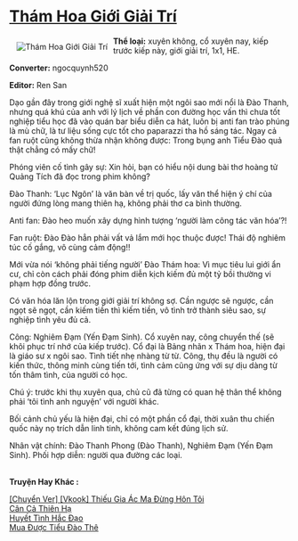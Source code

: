 <a href="https://utruyen.com/tham-hoa-gioi-giai-tri/17281/" title="Thám Hoa Giới Giải Trí"><h1>Thám Hoa Giới Giải Trí</h1></a><div style="display:table"><img align="right" style="float: left; padding: 10px;" src="https://utruyen.com/images/story/200x260/tham-hoa-gioi-giai-tri.jpg" alt="Thám Hoa Giới Giải Trí"><b>Thể loại:</b> xuyên không, cổ xuyên nay, kiếp trước kiếp này, giới giải trí, 1x1, HE.<p></p><b>Converter:</b> ngocquynh520<p></p><b>Editor:</b> Ren San<p></p>Dạo gần đây trong giới nghệ sĩ xuất hiện một ngôi sao mới nổi là Đào Thanh, nhưng quá khú của anh với lý lịch về phần con đường học vấn thì chưa tốt nghiệp tiểu học đã vào quán bar biểu diễn ca hát, luôn bị anti fan trào phúng là mù chữ, là tư liệu sống cực tốt cho paparazzi tha hồ sáng tác. Ngay cả fan ruột cũng không thừa nhận không được: Trong bụng anh Tiểu Đào quả thật chẳng có mấy chữ!<p></p>Phóng viên cố tình gây sự: Xin hỏi, bạn có hiểu nội dung bài thơ hoàng tử Quảng Tích đã đọc trong phim không?<p></p>Đào Thanh: ‘Lục Ngôn’ là văn bàn về trị quốc, lấy văn thể hiện ý chí của người đứng lòng mang thiên hạ, không phải thơ ca bình thường.<p></p>Anti fan: Đào heo muốn xây dựng hình tượng ‘người làm công tác văn hóa’?!<p></p>Fan ruột: Đào Đào hẳn phải vất vả lắm mới học thuộc được! Thái độ nghiêm túc cố gắng, vô cùng cảm động!! <p></p>Mới vừa nói ‘không phải tiếng người’ Đào Thám hoa: Vì mục tiêu lui giới ẩn cư, chỉ còn cách phải đóng phim diễn kịch kiếm đủ một tỷ bồi thường vi phạm hợp đồng trước.<p></p>Có văn hóa lăn lộn trong giới giải trí không sợ. Cần ngược sẽ ngược, cần ngọt sẽ ngọt, cần kiếm tiền thì kiếm tiền, vô tình trở thành siêu sao, sự nghiệp tình yêu đủ cả.<p></p>Công: Nghiêm Đạm (Yến Đạm Sinh). Cổ xuyên nay, công chuyển thế (sẽ khôi phục trí nhớ của kiếp trước). Cổ đại là Bảng nhãn x Thám hoa, hiện đại là giáo sư x ngôi sao. Tình tiết nhẹ nhàng từ từ. Công, thụ đều là người có kiến thức, thông minh cùng tiến tới, tình cảm cũng ứng với sự dịu dàng từ tốn thâm tình, của người có học. <p></p>Chú ý: trước khi thụ xuyên qua, chủ cũ đã từng có quan hệ thân thể không phải ‘tôi tình anh nguyện’ với người khác. <p></p>Bối cảnh chủ yếu là hiện đại, chỉ có một phần cổ đại, thời xuân thu chiến quốc này nọ trích dẫn linh tinh, không cam kết đúng lịch sử. <p></p>Nhân vật chính: Đào Thanh Phong (Đào Thanh), Nghiêm Đạm (Yến Đạm Sinh). Phối hợp diễn: người qua đường các loại.</div><p><br><b>Truyện Hay Khác :</b></p><a href="https://utruyen.com/chuyen-ver-vkook-thieu-gia-ac-ma-dung-hon-toi/22348/" alt="[Chuyển Ver] [Vkook] Thiếu Gia Ác Ma Đừng Hôn Tôi">[Chuyển Ver] [Vkook] Thiếu Gia Ác Ma Đừng Hôn Tôi</a><br/><a href="https://github.com/quanluxury/truyenhot/tree/master/truyenhay/17518/" alt="Cân Cả Thiên Hạ">Cân Cả Thiên Hạ</a><br/><a href="https://github.com/quanluxury/truyenhot/tree/master/truyenhay/12453/" alt="Huyết Tình Hắc Đạo">Huyết Tình Hắc Đạo</a><br/><a href="https://github.com/quanluxury/truyenhot/tree/master/truyenhay/16614/" alt="Mua Được Tiểu Đào Thê">Mua Được Tiểu Đào Thê</a><br/>